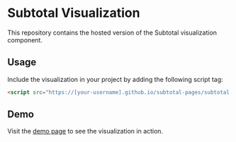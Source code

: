 # Subtotal Visualization

This repository contains the hosted version of the Subtotal visualization component.

## Usage

Include the visualization in your project by adding the following script tag:

```html
<script src="https://[your-username].github.io/subtotal-pages/subtotal.js"></script>
```

## Demo

Visit the [demo page](https://dangqwe46.github.io/subtotal-pages/subtotal.js) to see the visualization in action. 
